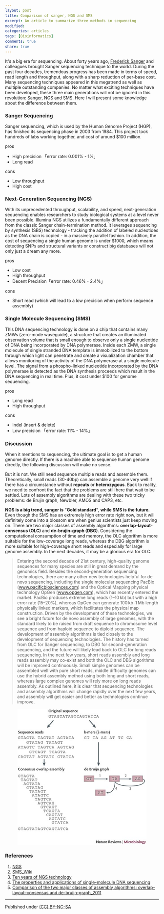 ```yaml
---
layout: post
title: Comparison of sanger, NGS and SMS
excerpt: An article to summarize three methods in sequencing
modified:
categories: articles
tags: [Bioinformatics]
comments: true
share: true
---
```


It's a big era for sequencing. About forty years ago, [Frederick Sanger](https://en.wikipedia.org/wiki/Frederick_Sanger) and colleagues brought Sanger sequencing technique to the world. During the past four decades, tremendous progress has been made in terms of speed, read length and throughput, along with a sharp reduction of per-base cost. Many sequencing techniques appeared in this megatrend as well as multiple outstanding companies. No matter what exciting techniques have been developed, these three main generations will not be ignored in this revolution: Sanger, NGS and SMS. Here I will present some knowledge about the difference between them.

### Sanger Sequencing
Sanger sequencing, which is used by the Human Genome Project (HGP), has finished its sequencing phase in 2003 from 1984. This project took hundreds of labs working together, and cost of around $100 million.

pros

* High precision 「error rate: 0.001% - 1%」
* Long read
 
cons

* Low throughput
* High cost


### Next-Generation Sequencing (NGS)
With its unprecedented throughput, scalability, and speed, next-generation sequencing enables researchers to study biological systems at a level never been possible. Illumina NGS utilizes a fundamentally different approach from the classic Sanger chain-termination method. It leverages sequencing by synthesis (SBS) technology - tracking the addition of labeled nucleotides as the DNA chain is copied - in a massively parallel fashion. In addition, the cost of sequencing a single human genome is under $1000, which means detecting SNPs and structural variants or construct big databases will not only just a dream any more.

pros

* Low cost
* High throughput
* Decent Precision「error rate: 0.46% - 2.4%」

cons

* Short read (which will lead to a low precision when perform sequence assembly)

### Single Molecule Sequencing (SMS)

This DNA sequencing technology is done on a chip that contains many ZMWs (zero-mode waveguide), a structure that creates an illuminated observation volume that is small enough to observe only a single nucleotide of DNA being incorporated by DNA polymerase. Inside each ZMW, a single molecule of single stranded DNA template is immobilized to the bottom through which light can penetrate and create a visualization chamber that allows monitoring of the activity of the DNA polymerase at a single molecule level. The signal from a phospho-linked nucleotide incorporated by the DNA polymerase is detected as the DNA synthesis proceeds which result in the DNA sequencing in real time. Plus, it cost under $100 for genome sequencing.

pros

* Long read
* High throughput

cons

* Indel (insert & delete)
* Low precision 「error rate: 11% - 14%」


### Discussion

When it mentions to sequencing, the ultimate goal is to get a human genome directly. If there is a machine able to sequence human genome directly, the following discussion will make no sense.

But it is not. We still need sequence multiple reads and assemble them. Theoretically, small reads (30-40bp) can assemble a genome very well if there has a circumstance without **repeats** or **heterozygous**. Back to reality, we need to confront the fact that the problems are still here that wait to be settled. Lots of assembly algorithms are dealing with these two tricky problems: de Brujin graph, Newbler, AMOS and CAP3, etc.

**NGS is a big trend, sanger is "Gold standard", while SMS is the future.** Even though the SMS has an extremely high error rate right now, but it will definitely come into a blossom era when genius scientists just keep moving on. There are two major classes of assembly algorithms: **overlap-layout-consensus (OLC)** and **de-brujin-graph (DBG)**. Considering the computational consumption of time and memory, the OLC algorithm is more suitable for the low-coverage long reads, whereas the DBG algorithm is more suitable for high-coverage short reads and especially for large genome assembly. In the next decades, it may be a glorious era for OLC.

>Entering the second decade of 21st century, high-quality genome sequences for many species are still in great demand by the genomics field. Besides the second-generation sequencing technologies, there are many other new technologies helpful for de novo sequencing, including the single molecular sequencing PacBio (www.pacificbiosciences.com) and the Optical Mapping physical technology OpGen (www.opgen.com), which has recently entered the market. PacBio produces extreme long reads (1–10 kb) but with a high error rate (15–20%), whereas OpGen can generate 100 kb–1 Mb length physically linked markers, which facilitates the physical map construction. Driven by the development of these technologies, we see a bright future for de novo assembly of large genomes, with the standard likely to be raised from draft sequence to chromosome level sequence and from haploid sequence to diploid sequence. The development of assembly algorithms is tied closely to the development of sequencing technologies. The history has turned from OLC for Sanger sequencing, to DBG for second-generation sequencing, and the future will likely lead back to OLC for long reads sequencing. In the next few years, short reads assembly and long reads assembly may co-exist and both the OLC and DBG algorithms will be improved continuously. Small simple genomes can be assembled well with pure short reads, middle difficulty genomes can use the hybrid assembly method using both long and short reads, whereas large complex genomes will rely more on long reads assembly. As outlined here, it is clear that sequencing technologies and assembly algorithms will change rapidly over the next few years, and assembly will get easier and better as technologies continue improve.


<figure>
<img src="/download/Nmircro.jpg" alt="image">
</figure>

### References
1. [NGS](http://www.illumina.com/technology/next-generation-sequencing.html)
2. [SMS_Wiki](https://en.wikipedia.org/wiki/Single_molecule_real_time_sequencing)
3. [Ten years of NGS technology](http://www.sciencedirect.com/science/article/pii/S0168952514001127)
4. [The properties and applications of single-molecule DNA sequencing](http://www.genomebiology.com/2011/12/2/217)
5. [Comparison of the two major classes of assembly algorithms: overlap–layout–consensus and de-bruijn-graph_2011](http://bfg.oxfordjournals.org/content/early/2011/12/18/bfgp.elr035)

---
Published under <a rel="license" href="http://creativecommons.org/licenses/by-nc-sa/3.0/">(CC) BY-NC-SA </a>
